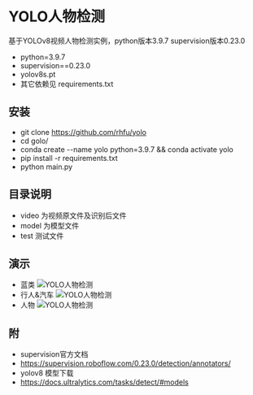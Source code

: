 # YOLO人物检测

基于YOLOv8视频人物检测实例，python版本3.9.7 supervision版本0.23.0

- python=3.9.7
- supervision==0.23.0
- yolov8s.pt
- 其它依赖见 requirements.txt

## 安装

- git clone https://github.com/rhfu/yolo
- cd golo/
- conda create --name yolo python=3.9.7 && conda activate yolo
- pip install -r requirements.txt
- python main.py
  
## 目录说明

- video 为视频原文件及识别后文件
- model 为模型文件
- test 测试文件

## 演示

- 蓝类
![YOLO人物检测](https://github.com/rhfu/yolo/blob/main/video/result_ball.gif)
- 行人&汽车
![YOLO人物检测](https://github.com/rhfu/yolo/blob/main/video/result_car.gif)
- 人物
![YOLO人物检测](https://github.com/rhfu/yolo/blob/main/video/result_man.gif)

## 附

- supervision官方文档
- https://supervision.roboflow.com/0.23.0/detection/annotators/
- yolov8 模型下载
- https://docs.ultralytics.com/tasks/detect/#models

